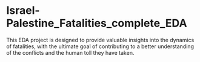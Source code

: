 # Israel-Palestine_Fatalities_complete_EDA
This EDA project is designed to provide valuable insights into the dynamics of fatalities, with the ultimate goal of contributing to a better understanding of the conflicts and the human toll they have taken.
